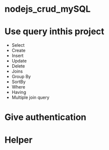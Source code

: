 # nodejs_crud_mySQL


# Use query inthis project

- Select
- Create 
- Insert
- Update
- Delete
- Joins
- Group By
- SortBy
- Where
- Having
- Multiple join query


# Give authentication

# Helper
